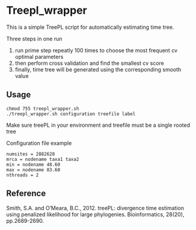 # Treepl_wrapper
This is a simple TreePL script for automatically estimating time tree.

Three steps in one run
1. run prime step repeatly 100 times to choose the most frequent cv optimal parameters
2. then perform cross validation and find the smallest cv score
3. finally, time tree will be generated using the corresponding smooth value

## Usage
```
chmod 755 treepl_wrapper.sh
./treepl_wrapper.sh configuration treefile label
```
Make sure treePL in your environment and treefile must be a single rooted tree

Configuration file example
```
numsites = 2882628
mrca = nodename taxa1 taxa2
min = nodename 48.60
max = nodename 83.60
nthreads = 2
```

## Reference
Smith, S.A. and O’Meara, B.C., 2012. treePL: divergence time estimation using penalized likelihood for large phylogenies. Bioinformatics, 28(20), pp.2689-2690.
